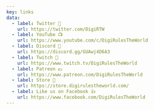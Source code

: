 ```yaml
---
key: links
data:
  - label: Twitter 💬
    url: https://twitter.com/DigiRTW
  - label: YouTube 📺
    url: https://www.youtube.com/c/DigiRulesTheWorld
  - label: Discord 📩
    url: https://discord.gg/GUAwj4D6A3
  - label: Twitch 📸
    url: https://www.twitch.tv/DigiRulesTheWorld
  - label: Patreon 💵
    url: https://www.patreon.com/DigiRulesTheWorld
  - label: Store 🏪
    url: https://store.digirulestheworld.com/
  - label: Like us on Facebook 👍
    url: https://www.facebook.com/DigiRulesTheWorld
---
```

